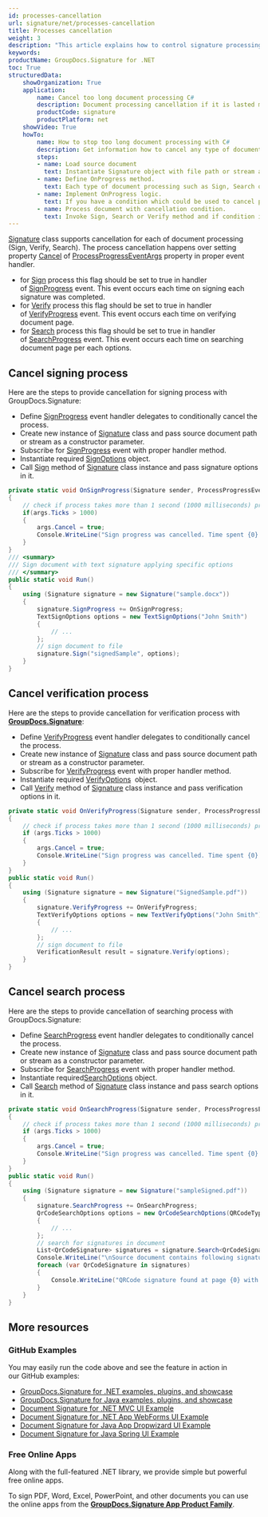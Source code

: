 ```yaml
---
id: processes-cancellation
url: signature/net/processes-cancellation
title: Processes cancellation
weight: 3
description: "This article explains how to control signature processing (cancellation) for large documents with GroupDocs.Signature API."
keywords: 
productName: GroupDocs.Signature for .NET 
toc: True
structuredData:
    showOrganization: True
    application:    
        name: Cancel too long document processing C#    
        description: Document processing cancellation if it is lasted more than specific threshold with C# language by GroupDocs.Signature for .NET APIs
        productCode: signature
        productPlatform: net 
    showVideo: True
    howTo:
        name: How to stop too long document processing with C# 
        description: Get information how to cancel any type of document processing via C#
        steps:
        - name: Load source document
          text: Instantiate Signature object with file path or stream as a constructor parameter will load the document. 
        - name: Define OnProgress method. 
          text: Each type of document processing such as Sign, Search or Verify can invoke OnProgress method during it work.
        - name: Implement OnProgress logic. 
          text: If you have a condition which could be used to cancel processing implement it in OnProgress method.
        - name: Process document with cancellation condition. 
          text: Invoke Sign, Search or Verify method and if condition it true processing is being stopped.
---
```

[Signature](https://reference.groupdocs.com/signature/net/groupdocs.signature/signature) class supports cancellation for each of document processing (Sign, Verify, Search). The process cancellation happens over setting property [Cancel](https://reference.groupdocs.com/signature/net/groupdocs.signature/processprogresseventargs/cancel) of [ProcessProgressEventArgs](https://reference.groupdocs.com/signature/net/groupdocs.signature/processprogresseventargs/) property in proper event handler.

* for [Sign](https://reference.groupdocs.com/signature/net/groupdocs.signature/signature/sign/) process this flag should be set to true in handler of [SignProgress](https://reference.groupdocs.com/signature/net/groupdocs.signature/signature/signprogress) event. This event occurs each time on signing each signature was completed.
* for [Verify](https://reference.groupdocs.com/signature/net/groupdocs.signature/signature/verify) process this flag should be set to true in handler of [VerifyProgress](https://reference.groupdocs.com/signature/net/groupdocs.signature/signature/verifyprogress) event. This event occurs each time on verifying document page.
* for [Search](https://reference.groupdocs.com/signature/net/groupdocs.signature/signature/search) process this flag should be set to true in handler of [SearchProgress](https://reference.groupdocs.com/signature/net/groupdocs.signature/signature/searchprogress) event. This event occurs each time on searching document page per each options.  

## Cancel signing process

Here are the steps to provide cancellation for signing process with GroupDocs.Signature:

* Define [SignProgress](https://reference.groupdocs.com/signature/net/groupdocs.signature/signature/signprogress) event handler delegates to conditionally cancel the process.
* Create new instance of [Signature](https://reference.groupdocs.com/signature/net/groupdocs.signature/signature) class and pass source document path or stream as a constructor parameter.
* Subscribe for [SignProgress](https://reference.groupdocs.com/signature/net/groupdocs.signature/signature/signprogress) event with proper handler method.
* Instantiate required [SignOptions](https://reference.groupdocs.com/signature/net/groupdocs.signature.options/signoptions) object.
* Call [Sign](https://reference.groupdocs.com/signature/net/groupdocs.signature/signature/sign/) method of [Signature](https://reference.groupdocs.com/signature/net/groupdocs.signature/signature) class instance and pass signature options in it.

```csharp
private static void OnSignProgress(Signature sender, ProcessProgressEventArgs args)
{
    // check if process takes more than 1 second (1000 milliseconds) processing cancellation
    if(args.Ticks > 1000)
    {
        args.Cancel = true;
        Console.WriteLine("Sign progress was cancelled. Time spent {0} mlsec", args.Ticks);
    }
}
/// <summary>
/// Sign document with text signature applying specific options
/// </summary>
public static void Run()
{
    using (Signature signature = new Signature("sample.docx"))
    {
        signature.SignProgress += OnSignProgress;
        TextSignOptions options = new TextSignOptions("John Smith")
        {
            // ...
        };
        // sign document to file
        signature.Sign("signedSample", options);
    }
}
```

## Cancel verification process

Here are the steps to provide cancellation for verification process with [**GroupDocs.Signature**](https://products.groupdocs.com/signature/net):

* Define [VerifyProgress](https://reference.groupdocs.com/signature/net/groupdocs.signature/signature/verifyprogress) event handler delegates to conditionally cancel the process.
* Create new instance of [Signature](https://reference.groupdocs.com/signature/net/groupdocs.signature/signature) class and pass source document path or stream as a constructor parameter.
* Subscribe for [VerifyProgress](https://reference.groupdocs.com/signature/net/groupdocs.signature/signature/verifyprogress) event with proper handler method.  
* Instantiate required [VerifyOptions](https://reference.groupdocs.com/signature/net/groupdocs.signature.options/verifyoptions)  object.
* Call [Verify](https://reference.groupdocs.com/signature/net/groupdocs.signature/signature/verify) method of [Signature](https://reference.groupdocs.com/signature/net/groupdocs.signature/signature) class instance and pass verification options in it.

```csharp
private static void OnVerifyProgress(Signature sender, ProcessProgressEventArgs args)
{
    // check if process takes more than 1 second (1000 milliseconds) processing cancellation
    if (args.Ticks > 1000)
    {
        args.Cancel = true;
        Console.WriteLine("Sign progress was cancelled. Time spent {0} mlsec", args.Ticks);
    }
}
public static void Run()
{
    using (Signature signature = new Signature("SignedSample.pdf"))
    {
        signature.VerifyProgress += OnVerifyProgress;
        TextVerifyOptions options = new TextVerifyOptions("John Smith")
        {
            // ...
        };
        // sign document to file
        VerificationResult result = signature.Verify(options);
    }
}
```

## Cancel search process

Here are the steps to provide cancellation of searching process with GroupDocs.Signature:

* Define [SearchProgress](https://reference.groupdocs.com/signature/net/groupdocs.signature/signature/searchprogress) event handler delegates to conditionally cancel the process.
* Create new instance of [Signature](https://reference.groupdocs.com/signature/net/groupdocs.signature/signature) class and pass source document path or stream as a constructor parameter.
* Subscribe for [SearchProgress](https://reference.groupdocs.com/signature/net/groupdocs.signature/signature/searchprogress) event with proper handler method.
* Instantiate required[SearchOptions](https://reference.groupdocs.com/signature/net/groupdocs.signature.options/searchoptions) object.
* Call [Search](https://reference.groupdocs.com/signature/net/groupdocs.signature/signature/search) method of [Signature](https://reference.groupdocs.com/signature/net/groupdocs.signature/signature) class instance and pass search options in it.

```csharp
private static void OnSearchProgress(Signature sender, ProcessProgressEventArgs args)
{
    // check if process takes more than 1 second (1000 milliseconds) processing cancellation
    if (args.Ticks > 1000)
    {
        args.Cancel = true;
        Console.WriteLine("Sign progress was cancelled. Time spent {0} mlsec", args.Ticks);
    }
}
public static void Run()
{
    using (Signature signature = new Signature("sampleSigned.pdf"))
    {
        signature.SearchProgress += OnSearchProgress;
        QrCodeSearchOptions options = new QrCodeSearchOptions(QRCodeTypes.QR)
        {
            // ...
        };
        // search for signatures in document
        List<QrCodeSignature> signatures = signature.Search<QrCodeSignature>(options);
        Console.WriteLine("\nSource document contains following signatures.");
        foreach (var QrCodeSignature in signatures)
        {
            Console.WriteLine("QRCode signature found at page {0} with type {1} and text {2}", QrCodeSignature.PageNumber, QrCodeSignature.EncodeType, QrCodeSignature.Text);
        }
    }
}
```

## More resources

### GitHub Examples

You may easily run the code above and see the feature in action in our GitHub examples:

* [GroupDocs.Signature for .NET examples, plugins, and showcase](https://github.com/groupdocs-signature/GroupDocs.Signature-for-.NET)
* [GroupDocs.Signature for Java examples, plugins, and showcase](https://github.com/groupdocs-signature/GroupDocs.Signature-for-Java)
* [Document Signature for .NET MVC UI Example](https://github.com/groupdocs-signature/GroupDocs.Signature-for-.NET-MVC)
* [Document Signature for .NET App WebForms UI Example](https://github.com/groupdocs-signature/GroupDocs.Signature-for-.NET-WebForms)
* [Document Signature for Java App Dropwizard UI Example](https://github.com/groupdocs-signature/GroupDocs.Signature-for-Java-Dropwizard)
* [Document Signature for Java Spring UI Example](https://github.com/groupdocs-signature/GroupDocs.Signature-for-Java-Spring)

### Free Online Apps

Along with the full-featured .NET library, we provide simple but powerful free online apps.

To sign PDF, Word, Excel, PowerPoint, and other documents you can use the online apps from the **[GroupDocs.Signature App Product Family](https://products.groupdocs.app/signature/family)**.
